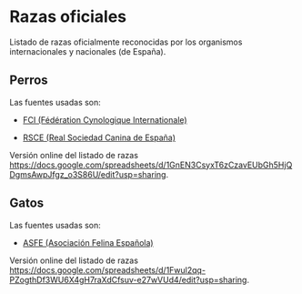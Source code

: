 # Razas oficiales

Listado de razas oficialmente reconocidas por los organismos internacionales y nacionales (de España).

## Perros

Las fuentes usadas son:

-   [FCI (Fédération Cynologique Internationale)](http://www.fci.be/es/)

-   [RSCE (Real Sociedad Canina de España)](https://www.rsce.es/es/)

Versión online del listado de razas <https://docs.google.com/spreadsheets/d/1GnEN3CsyxT6zCzavEUbGh5HjQDgmsAwpJfgz_o3S86U/edit?usp=sharing>.

## Gatos

Las fuentes usadas son:

-   [ASFE (Asociación Felina Española)](http://www.asfe.net)

Versión online del listado de razas <https://docs.google.com/spreadsheets/d/1Fwul2qq-PZogthDf3WU6X4gH7raXdCfsuv-e27wVUd4/edit?usp=sharing>.
